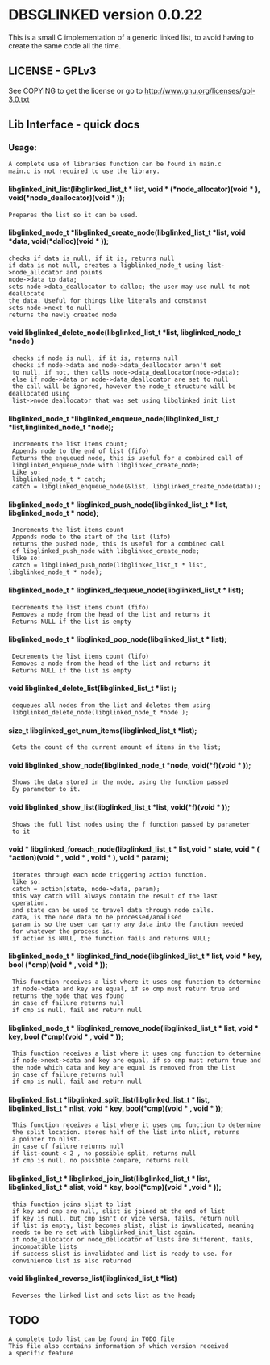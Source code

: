# DBSGLINKED version 0.0.22

This is a small C implementation of a generic linked list, to avoid having to
create the same code all the time. 
		
## LICENSE - GPLv3
See COPYING to get the license or go to
http://www.gnu.org/licenses/gpl-3.0.txt

## Lib Interface - quick docs
### Usage:
    A complete use of libraries function can be found in main.c
    main.c is not required to use the library.
#### libglinked_init_list(libglinked_list_t * list, void * (*node_allocator)(void * ), void(*node_deallocator)(void * )); 
    Prepares the list so it can be used.

#### libglinked_node_t *libglinked_create_node(libglinked_list_t *list, void *data, void(*dalloc)(void * ));
    checks if data is null, if it is, returns null
    if data is not null, creates a ligblinked_node_t using list->node_allocator and points
    node->data to data;
    sets node->data_deallocator to dalloc; the user may use null to not deallocate
    the data. Useful for things like literals and constanst
    sets node->next to null
    returns the newly created node

#### void libglinked_delete_node(libglinked_list_t *list, libglinked_node_t *node )
     checks if node is null, if it is, returns null
     checks if node->data and node->data_deallocator aren't set
     to null, if not, then calls node->data_deallocator(node->data);
     else if node->data or node->data_deallocator are set to null
     the call will be ignored, however the node_t structure will be deallocated using
     list->node_deallocator that was set using libglinked_init_list
	
#### libglinked_node_t *libglinked_enqueue_node(libglinked_list_t *list,linglinked_node_t *node);
     Increments the list items count;
     Appends node to the end of list (fifo)
     Returns the enqueued node, this is useful for a combined call of
     libglinked_enqueue_node with libglinked_create_node;
     Like so:
     libglinked_node_t * catch;
     catch = libglinked_enqueue_node(&list, libglinked_create_node(data));

#### libglinked_node_t * libglinked_push_node(libglinked_list_t * list, libglinked_node_t * node);
     Increments the list items count
     Appends node to the start of the list (lifo)
     returns the pushed node, this is useful for a combined call
     of libglinked_push_node with libglinked_create_node;
     like so:
     catch = libglinked_push_node(libglinked_list_t * list, libglinked_node_t * node);

#### libglinked_node_t * libglinked_dequeue_node(libglinked_list_t * list);
     Decrements the list items count (fifo)
     Removes a node from the head of the list and returns it
     Returns NULL if the list is empty

#### libglinked_node_t * libglinked_pop_node(libglinked_list_t * list);
     Decrements the list items count (lifo)
     Removes a node from the head of the list and returns it
     Returns NULL if the list is empty     

#### void libglinked_delete_list(libglinked_list_t *list );
     dequeues all nodes from the list and deletes them using 
     libglinked_delete_node(libglinked_node_t *node );

#### size_t libglinked_get_num_items(libglinked_list_t *list);
     Gets the count of the current amount of items in the list;

#### void libglinked_show_node(libglinked_node_t *node, void(*f)(void * ));
     Shows the data stored in the node, using the function passed
     By parameter to it. 

#### void libglinked_show_list(libglinked_list_t *list, void(*f)(void * ));
     Shows the full list nodes using the f function passed by parameter
     to it

#### void * libglinked_foreach_node(libglinked_list_t * list,void * state, void * ( *action)(void * , void * , void * ), void * param);
     iterates through each node triggering action function.
     like so:
     catch = action(state, node->data, param);
     this way catch will always contain the result of the last 
     operation.
     and state can be used to travel data through node calls.
     data, is the node data to be processed/analised
     param is so the user can carry any data into the function needed
     for whatever the process is. 
     if action is NULL, the function fails and returns NULL;

#### libglinked_node_t * libglinked_find_node(libglinked_list_t * list, void * key, bool (*cmp)(void * , void * ));
     This function receives a list where it uses cmp function to determine
     if node->data and key are equal, if so cmp must return true and
     returns the node that was found
     in case of failure returns null
     if cmp is null, fail and return null

#### libglinked_node_t * libglinked_remove_node(libglinked_list_t * list, void * key, bool (*cmp)(void * , void * ));
     This function receives a list where it uses cmp function to determine
     if node->next->data and key are equal, if so cmp must return true and
     the node which data and key are equal is removed from the list
     in case of failure returns null
     if cmp is null, fail and return null

#### libglinked_list_t *libglinked_split_list(libglinked_list_t * list, libglinked_list_t * nlist, void * key, bool(*cmp)(void * , void * ));
     This function receives a list where it uses cmp function to determine
     the split location. stores half of the list into nlist, returns
     a pointer to nlist.
     in case of failure returns null
     if list-count < 2 , no possible split, returns null
     if cmp is null, no possible compare, returns null

#### libglinked_list_t * libglinked_join_list(libglinked_list_t * list, libglinked_list_t * slist, void * key, bool(*cmp)(void * ,void * ));
     this function joins slist to list
     if key and cmp are null, slist is joined at the end of list
     if key is null, but cmp isn't or vice versa, fails, return null
     if list is empty, list becomes slist, slist is invalidated, meaning
     needs to be re set with libglinked_init_list again.
     if node_allocator or node_dellocator of lists are different, fails,
     incompatible lists
     if success slist is invalidated and list is ready to use. for
     convinience list is also returned
        

#### void libglinked_reverse_list(libglinked_list_t *list)
     Reverses the linked list and sets list as the head;
	
## TODO
    A complete todo list can be found in TODO file
    This file also contains information of which version received
    a specific feature
